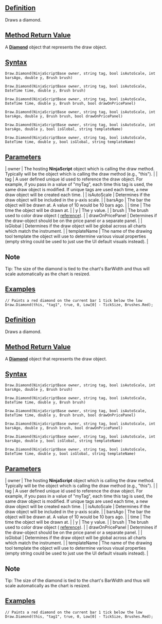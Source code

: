 ## [Definition](https://developer.ninjatrader.com/docs/desktop/draw_diamond\#definition)

Draws a diamond.

## [Method Return Value](https://developer.ninjatrader.com/docs/desktop/draw_diamond\#method-return-value)

A **[Diamond](https://developer.ninjatrader.com/docs/desktop/diamond)** object that represents the draw object.

## [Syntax](https://developer.ninjatrader.com/docs/desktop/draw_diamond\#syntax)

`Draw.Diamond(NinjaScriptBase owner, string tag, bool isAutoScale, int barsAgo, double y, Brush brush)`

`Draw.Diamond(NinjaScriptBase owner, string tag, bool isAutoScale, DateTime time, double y, Brush brush)`

`Draw.Diamond(NinjaScriptBase owner, string tag, bool isAutoScale, DateTime time, double y, Brush brush, bool drawOnPricePanel)`

`Draw.Diamond(NinjaScriptBase owner, string tag, bool isAutoScale, int barsAgo, double y, Brush brush, bool drawOnPricePanel)`

`Draw.Diamond(NinjaScriptBase owner, string tag, bool isAutoScale, int barsAgo, double y, bool isGlobal, string templateName)`

`Draw.Diamond(NinjaScriptBase owner, string tag, bool isAutoScale, DateTime time, double y, bool isGlobal, string templateName)`

## [Parameters](https://developer.ninjatrader.com/docs/desktop/draw_diamond\#parameters)

| owner | The hosting **NinjaScript** object which is calling the draw method. Typically will be the object which is calling the draw method (e.g., "this"). |
| tag | A user defined unique id used to reference the draw object. For example, if you pass in a value of "myTag", each time this tag is used, the same draw object is modified. If unique tags are used each time, a new draw object will be created each time. |
| isAutoScale | Determines if the draw object will be included in the y-axis scale. |
| barsAgo | The bar the object will be drawn at. A value of 10 would be 10 bars ago. |
| time | The time the object will be drawn at. |
| y | The y value. |
| brush | The brush used to color draw object ( [reference](https://developer.ninjatrader.com/docs/desktop/brushes)). |
| drawOnPricePanel | Determines if the draw-object should be on the price panel or a separate panel. |
| isGlobal | Determines if the draw object will be global across all charts which match the instrument. |
| templateName | The name of the drawing tool template the object will use to determine various visual properties (empty string could be used to just use the UI default visuals instead). |

## Note

Tip: The size of the diamond is tied to the chart's BarWidth and thus will scale automatically as the chart is resized.

## [Examples](https://developer.ninjatrader.com/docs/desktop/draw_diamond\#examples)

```jsx-150469391 csharp
// Paints a red diamond on the current bar 1 tick below the low
Draw.Diamond(this, "tag1", true, 0, Low[0] - TickSize, Brushes.Red);

```

## [Definition](https://developer.ninjatrader.com/docs/desktop/draw_diamond\#definition)

Draws a diamond.

## [Method Return Value](https://developer.ninjatrader.com/docs/desktop/draw_diamond\#method-return-value)

A **[Diamond](https://developer.ninjatrader.com/docs/desktop/diamond)** object that represents the draw object.

## [Syntax](https://developer.ninjatrader.com/docs/desktop/draw_diamond\#syntax)

`Draw.Diamond(NinjaScriptBase owner, string tag, bool isAutoScale, int barsAgo, double y, Brush brush)`

`Draw.Diamond(NinjaScriptBase owner, string tag, bool isAutoScale, DateTime time, double y, Brush brush)`

`Draw.Diamond(NinjaScriptBase owner, string tag, bool isAutoScale, DateTime time, double y, Brush brush, bool drawOnPricePanel)`

`Draw.Diamond(NinjaScriptBase owner, string tag, bool isAutoScale, int barsAgo, double y, Brush brush, bool drawOnPricePanel)`

`Draw.Diamond(NinjaScriptBase owner, string tag, bool isAutoScale, int barsAgo, double y, bool isGlobal, string templateName)`

`Draw.Diamond(NinjaScriptBase owner, string tag, bool isAutoScale, DateTime time, double y, bool isGlobal, string templateName)`

## [Parameters](https://developer.ninjatrader.com/docs/desktop/draw_diamond\#parameters)

| owner | The hosting **NinjaScript** object which is calling the draw method. Typically will be the object which is calling the draw method (e.g., "this"). |
| tag | A user defined unique id used to reference the draw object. For example, if you pass in a value of "myTag", each time this tag is used, the same draw object is modified. If unique tags are used each time, a new draw object will be created each time. |
| isAutoScale | Determines if the draw object will be included in the y-axis scale. |
| barsAgo | The bar the object will be drawn at. A value of 10 would be 10 bars ago. |
| time | The time the object will be drawn at. |
| y | The y value. |
| brush | The brush used to color draw object ( [reference](https://developer.ninjatrader.com/docs/desktop/brushes)). |
| drawOnPricePanel | Determines if the draw-object should be on the price panel or a separate panel. |
| isGlobal | Determines if the draw object will be global across all charts which match the instrument. |
| templateName | The name of the drawing tool template the object will use to determine various visual properties (empty string could be used to just use the UI default visuals instead). |

## Note

Tip: The size of the diamond is tied to the chart's BarWidth and thus will scale automatically as the chart is resized.

## [Examples](https://developer.ninjatrader.com/docs/desktop/draw_diamond\#examples)

```jsx-150469391 csharp
// Paints a red diamond on the current bar 1 tick below the low
Draw.Diamond(this, "tag1", true, 0, Low[0] - TickSize, Brushes.Red);

```
